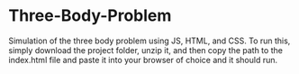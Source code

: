 # Three-Body-Problem
Simulation of the three body problem using JS, HTML, and CSS. To run this, simply download the project folder, unzip it, and then copy the path to the index.html file and paste it into your browser of choice and it should run.
